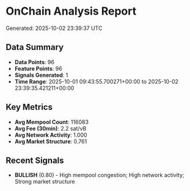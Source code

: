 # OnChain Analysis Report
Generated: 2025-10-02 23:39:37 UTC

## Data Summary
- **Data Points**: 96
- **Feature Points**: 96
- **Signals Generated**: 1
- **Time Range**: 2025-10-01 09:43:55.700271+00:00 to 2025-10-02 23:39:35.421211+00:00

## Key Metrics
- **Avg Mempool Count**: 116083
- **Avg Fee (30min)**: 2.2 sat/vB
- **Avg Network Activity**: 1.000
- **Avg Market Structure**: 0.761

## Recent Signals
- **BULLISH** (0.80) - High mempool congestion; High network activity; Strong market structure
